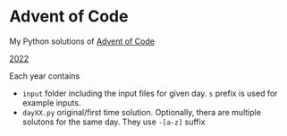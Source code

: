 # Advent of Code

My Python solutions of [Advent of Code](https://adventofcode.com)

[2022](./2022/README.md)

Each year contains

- ```input``` folder including the input files for given day. ```s``` prefix is used for example inputs.
- ```dayXX.py``` original/first time solution. Optionally, thera are multiple solutons for the same day. They use ```-[a-z]``` suffix
